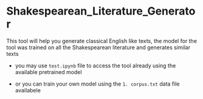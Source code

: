 # Shakespearean_Literature_Generator
This tool will help you generate classical English like texts, the model for the tool was trained on all the Shakespearean literature and generates similar texts
  - you may use `test.ipynb` file to access the tool already using the available pretrained 
model

  - or you can train your own model using the `1. corpus.txt` data file availabele
